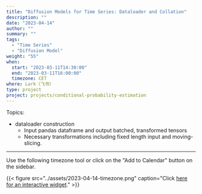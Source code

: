 ```yaml
---
title: "Diffusion Models for Time Series: Dataloader and Collation"
description: ""
date: "2023-04-14"
author: ""
summary: ""
tags:
  - "Time Series"
  - "Diffusion Model"
weight: "55"
when:
  start: "2023-03-11T14:30:00"
  end: "2023-03-11T16:00:00"
  timezone: CET
where: Lark（飞书）
type: project
project: projects/conditional-probability-estimation
---
```


Topics:

- dataloader construction
  - Input pandas dataframe and output batched, transformed tensors
  - Necessary transformations including fixed length input and moving-slicing.


---

Use the following timezone tool or click on the "Add to Calendar" button on the sidebar.

{{< figure src="../assets/2023-04-14-timezone.png" caption="Click [here for an interactive widget](https://www.worldtimebuddy.com/?qm=1&lid=2950159,1816670,5,8&h=1816670&date=2023-4-14&sln=20.5-22&hf=0)." >}}



